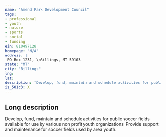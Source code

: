 ```yaml
---
name: "Amend Park Development Council"
tags:
- professional
- youth
- nature
- sports
- social
- funding
ein: 810497128
homepage: "N/A"
address: |
 PO Box 1231, \nBillings, MT 59103
state: "MT"
city: "Billings"
lng: 
lat: 
description: "Develop, fund, maintain and schedule activities for public soccer fields available for use by various non profit youth organizations. "
is_501c3: X
---
```


## Long description

Develop, fund, maintain and schedule activities for public soccer fields available for use by various non profit youth organizations. Provide support and maintenance for soccer fields used by area youth. 
